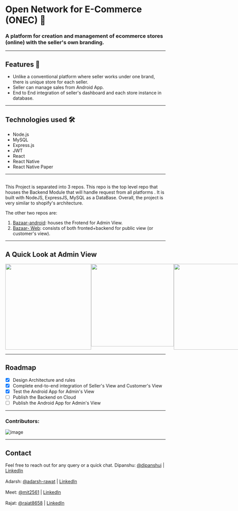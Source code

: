 # Open Network for E-Commerce (ONEC) 👜
### A platform for creation and management of ecommerce stores (online) with the seller's own branding.

<hr>

## Features 🚀
- Unlike a conventional platform where seller works under one brand, there is unique store for each seller.
- Seller can manage sales from Android App.
- End to End integration of seller's dashboard and each store instance in database.

---

## Technologies used 🛠️

- Node.js
- MySQL
- Express.js
- JWT
- React
- React Native
- React Native Paper

---

<br>
This Project is separated into 3 repos. This repo is the top level repo that houses the Backend Module that will handle request from all platforms .
It is built with NodeJS, ExpressJS, MySQL as a DataBase. 
Overall, the project is very similar to shopify's architecture.

The other two repos are:
1. [Bazaar-android](https://github.com/adarsh-rawat/bazaar): houses the Frotend for Admin View.
2. [Bazaar- Web](https://github.com/Mit2561/Bazzar-web): consists of both fronted+backend for public view (or customer's view).


---

## A Quick Look at Admin View
<div style="display: flex; flex-direction: row" fload="left">
  <img src="https://res.cloudinary.com/dqzedyrjd/image/upload/v1690502204/frame2_fncoha.webp" width= "270px">
  <img src="https://res.cloudinary.com/dqzedyrjd/image/upload/v1690502204/frame1_u9y9j4.webp" width="260px">
  <img src="https://res.cloudinary.com/dqzedyrjd/image/upload/v1690502204/frame3_cvlpzd.webp" width= "270px">
</div>

---

## Roadmap

- [x] Design Architecture and rules
- [x] Complete end-to-end integration of Seller's View and Customer's View
- [x] Test the Android App for Admin's View
- [ ] Publish the Backend on Cloud
- [ ] Publish the Android App for Admin's View

--- 
### Contributors:

![image](https://github.com/adarsh-rawat/bazaar/assets/43747987/20c6e3b3-2e86-48da-b0ea-c2e06dc6411c)

--- 
## Contact
Feel free to reach out for any query or a quick chat.
Dipanshu: [@dipanshuj](https://github.com/DipanshuJ/) | [LinkedIn](https://www.linkedin.com/in/dipanshu-jain-5b90aa228/) <br><br>
Adarsh: [@adarsh-rawat](https://github.com/adarsh-rawat) | [LinkedIn](https://www.linkedin.com/in/rawat-adarsh/) <br><br>
Meet: [@mit2561](https://github.com/mit2561) | [LinkedIn](https://www.linkedin.com/in/patel-mit25/) <br><br>
Rajat: [@rajat8658](https://github.com/rajat8658) | [LinkedIn](https://www.linkedin.com/in/rajatmoharana/)<br>
